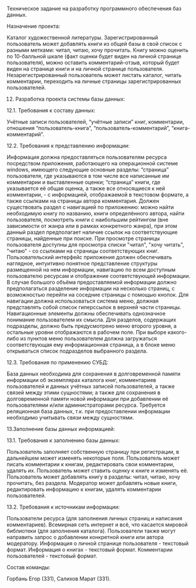 Техническое задание на разработку программного обеспечения баз данных.

Назначение проекта:

Каталог художественной литературы. Зарегистрированный пользователь может добавлять книги из общей базы в свой список с разными метками: читал, читаю, хочу прочитать. Книгу можно оценить по 10-балльной шкале (факт оценки будет виден на личной странице пользователя), можно оставить комментарий-отзыв, который будет виден на странице книги и на личной странице пользователя. Незарегистрированный пользователь может листать каталог, читать комментарии, переходить на личные страницы зарегистрированных пользователей.

12. Разработка проекта системы базы данных:

12.1. Требования к составу данных:

Учётные записи пользователей, “учётные записи” книг, комментарии, отношения “пользователь-книга”, “пользователь-комментарий”, “книга-комментарий”.

12.2. Требования к представлению информации:

Информация должна предоставляться пользователям ресурса посредством приложения, работающего на операционной системе windows, имеющего следующие основные разделы: “страница” пользователя, где указываются в том числе все написанные им комментарии и выставленные оценки; “страница” книги, где указывается её общая оценка, а также все относящиеся к ней комментарии, - с информацией, отображаемой в текстовом формате, а также ссылками на страницы автора комментария. Должен существовать раздел с навигацией по приложению: можно найти необходимую книгу по названию, книги определённого автора, найти пользователя, посмотреть книги с наибольшим рейтингом (вне зависимости от жанра или в рамках конкретного жанра), при этом данный раздел предполагает наличие ссылок на соответствующие страницы, найденные при поиске. При просмотре страницы пользователя доступны для просмотра списки "читал", "хочу читать", "читаю" - со ссылками на страницы соответствующих книг. Пользовательский интерфейс приложения должен обеспечивать наглядное, интуитивно понятное представление структуры размещенной на нем информации, навигацию по всем доступным пользователю ресурсам и отображение соответствующей информации. В случае большого объёма предоставляемой информации должно предполагаться разделение информации на несколько страниц, с возможностью перейти на соседние страницы с помощью кнопок. Для навигации должна использоваться система меню, должная представлять собой список гиперссылок в верхней части страницы. Навигационные элементы должны обеспечивать однозначное понимание пользователем их смысла. Для разделов, содержащих подразделы, должно быть предусмотрено меню второго уровня, а остальные уровни отображаются в рабочем поле. При выборе какого-либо из пунктов меню пользователем должна загружаться соответствующая ему информационная страница, а в блоке меню открываться список подразделов выбранного раздела.

12.3. Требования по применению СУБД:

База данных необходима для сохранения в долговременной памяти информации об экземплярах каталога книг, комментариев пользователей и данных учётных записей пользователей, а также связей между этими сущностями; а также для сохранения в долговременной памяти новой информации при добавлении её пользователями и/или администраторами ресурса. Требуется реляционная база данных, т.к. при предоставлении информации необходимо учитывать связи между сущностями.

13.Заполнение базы данных информацией:

13.1. Требования к заполнению базы данных:

Пользователь заполняет собственную страницу при регистрации, в дальнейшем может изменять некоторые поля. Пользователь может писать комментарии к книгам, редактировать свои комментарии, удалять их. Пользователь может ставить оценку к книге и изменять её. Пользователь может добавлять книгу в разделы: читал, читаю, хочу прочитать, без раздела. Модератор может добавлять новые книги, редактировать информацию к книгам, удалять комментарии пользователей.

13.2. Требования к источникам информации:

Пользователи ресурса (для заполнения личных страниц и написания комментариев). Всемирная сеть интернет и всё, что касается мировой библиотеки (для заполнения каталога). Пользователи также могут направить запрос о добавлении конкретной книги или автора модератору. Информация о личной странице пользователя - текстовый формат. Информация о книгах - текстовый формат. Комментарии пользователей - текстовый формат.


Состав команды:

Горбань Егор (331), Салихов Марат (331).
